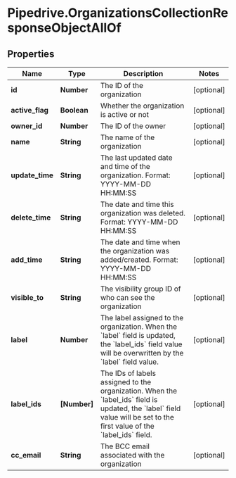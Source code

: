 # Pipedrive.OrganizationsCollectionResponseObjectAllOf

## Properties

Name | Type | Description | Notes
------------ | ------------- | ------------- | -------------
**id** | **Number** | The ID of the organization | [optional] 
**active_flag** | **Boolean** | Whether the organization is active or not | [optional] 
**owner_id** | **Number** | The ID of the owner | [optional] 
**name** | **String** | The name of the organization | [optional] 
**update_time** | **String** | The last updated date and time of the organization. Format: YYYY-MM-DD HH:MM:SS | [optional] 
**delete_time** | **String** | The date and time this organization was deleted. Format: YYYY-MM-DD HH:MM:SS | [optional] 
**add_time** | **String** | The date and time when the organization was added/created. Format: YYYY-MM-DD HH:MM:SS | [optional] 
**visible_to** | **String** | The visibility group ID of who can see the organization | [optional] 
**label** | **Number** | The label assigned to the organization. When the &#x60;label&#x60; field is updated, the &#x60;label_ids&#x60; field value will be overwritten by the &#x60;label&#x60; field value. | [optional] 
**label_ids** | **[Number]** | The IDs of labels assigned to the organization. When the &#x60;label_ids&#x60; field is updated, the &#x60;label&#x60; field value will be set to the first value of the &#x60;label_ids&#x60; field. | [optional] 
**cc_email** | **String** | The BCC email associated with the organization | [optional] 


